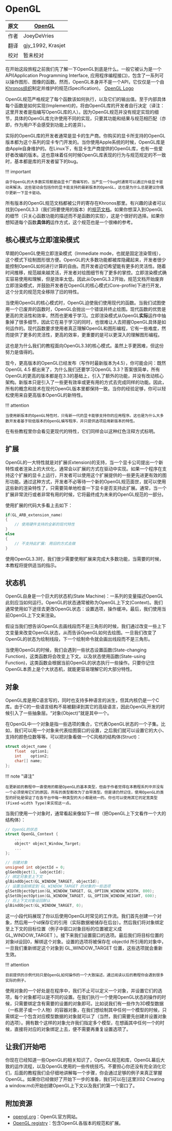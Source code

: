 # OpenGL

原文     | [OpenGL](http://learnopengl.com/#!Getting-started/OpenGL)
      ---|---
作者     | JoeyDeVries
翻译     | gjy_1992, Krasjet
校对     | 暂未校对


在开始这段旅程之前我们先了解一下OpenGL到底是什么。一般它被认为是一个API(Application Programming Interface, 应用程序编程接口)，包含了一系列可以操作图形、图像的函数。然而，OpenGL本身并不是一个API，它仅仅是一个由[Khronos组织](http://www.khronos.org/)制定并维护的规范(Specification)。
[OpenGL Logo](../img/01/01/opengl.jpg)

OpenGL规范严格规定了每个函数该如何执行，以及它们的输出值。至于内部具体每个函数是如何实现(Implement)的，将由OpenGL库的开发者自行决定（译注：这里开发者是指编写OpenGL库的人）。因为OpenGL规范并没有规定实现的细节，具体的OpenGL库允许使用不同的实现，只要其功能和结果与规范相匹配（亦即，作为用户不会感受到功能上的差异）。

实际的OpenGL库的开发者通常是显卡的生产商。你购买的显卡所支持的OpenGL版本都为这个系列的显卡专门开发的。当你使用Apple系统的时候，OpenGL库是由Apple自身维护的。在Linux下，有显卡生产商提供的OpenGL库，也有一些爱好者改编的版本。这也意味着任何时候OpenGL库表现的行为与规范规定的不一致时，基本都是库的开发者留下的bug。

!!! important

    由于OpenGL的大多数实现都是由显卡厂商编写的，当产生一个bug时通常可以通过升级显卡驱动来解决。这些驱动会包括你的显卡能支持的最新版本的OpenGL，这也是为什么总是建议你偶尔更新一下显卡驱动。

所有版本的OpenGL规范文档都被公开的寄存在Khronos那里。有兴趣的读者可以找到OpenGL3.3（我们将要使用的版本）的[规范文档](https://www.opengl.org/registry/doc/glspec33.core.20100311.withchanges.pdf)。如果你想深入到OpenGL的细节（只关心函数功能的描述而不是函数的实现），这是个很好的选择。如果你想知道每个函数**具体的**运作方式，这个规范也是一个很棒的参考。

## 核心模式与立即渲染模式

早期的OpenGL使用立即渲染模式（Immediate mode，也就是固定渲染管线），这个模式下绘制图形很方便。OpenGL的大多数功能都被库隐藏起来，开发者很少能控制OpenGL如何进行计算的自由。而开发者迫切希望能有更多的灵活性。随着时间推移，规范越来越灵活，开发者对绘图细节有了更多的掌控。立即渲染模式确实容易使用和理解，但是效率太低。因此从OpenGL3.2开始，规范文档开始废弃立即渲染模式，并鼓励开发者在OpenGL的核心模式(Core-profile)下进行开发，这个分支的规范完全移除了旧的特性。

当使用OpenGL的核心模式时，OpenGL迫使我们使用现代的函数。当我们试图使用一个已废弃的函数时，OpenGL会抛出一个错误并终止绘图。现代函数的优势是更高的灵活性和效率，然而也更难于学习。立即渲染模式从OpenGL**实际**运作中抽象掉了很多细节，因此它在易于学习的同时，也很难让人去把握OpenGL具体是如何运作的。现代函数要求使用者真正理解OpenGL和图形编程，它有一些难度，然而提供了更多的灵活性，更高的效率，更重要的是可以更深入的理解图形编程。

这也是为什么我们的教程面向OpenGL3.3的核心模式。虽然上手更困难，但这份努力是值得的。

现今，更高版本的OpenGL已经发布（写作时最新版本为4.5），你可能会问：既然OpenGL 4.5 都出来了，为什么我们还要学习OpenGL 3.3？答案很简单，所有OpenGL的更高的版本都是在3.3的基础上，引入了额外的功能，并没有改动核心架构。新版本只是引入了一些更有效率或更有用的方式去完成同样的功能。因此，所有的概念和技术在现代OpenGL版本里都保持一致。当你的经验足够，你可以轻松使用来自更高版本OpenGL的新特性。

!!! attention

	当使用新版本的OpenGL特性时，只有新一代的显卡能够支持你的应用程序。这也是为什么大多数开发者基于较低版本的OpenGL编写程序，并只提供选项启用新版本的特性。

在有些教程里你会看见更现代的特性，它们同样会以这种红色注释方式标明。

## 扩展

OpenGL的一大特性就是对扩展(Extension)的支持，当一个显卡公司提出一个新特性或者渲染上的大优化，通常会以扩展的方式在驱动中实现。如果一个程序在支持这个扩展的显卡上运行，开发者可以使用这个扩展提供的一些更先进更有效的图形功能。通过这种方式，开发者不必等待一个新的OpenGL规范面世，就可以使用这些新的渲染特性了，只需要简单地检查一下显卡是否支持此扩展。通常，当一个扩展非常流行或者非常有用的时候，它将最终成为未来的OpenGL规范的一部分。

使用扩展的代码大多看上去如下：

```c++
if(GL_ARB_extension_name)
{
    // 使用硬件支持的全新的现代特性
}
else
{
    // 不支持此扩展: 用旧的方式去做
}
```

使用OpenGL3.3时，我们很少需要使用扩展来完成大多数功能，当需要的时候，本教程将提供适当的指示。

## 状态机

OpenGL自身是一个巨大的状态机(State Machine)：一系列的变量描述OpenGL此刻应当如何运行。OpenGL的状态通常被称为OpenGL上下文(Context)。我们通常使用如下途径去更改OpenGL状态：设置选项，操作缓冲。最后，我们使用当前OpenGL上下文来渲染。

假设当我们想告诉OpenGL去画线段而不是三角形的时候，我们通过改变一些上下文变量来改变OpenGL状态，从而告诉OpenGL如何去绘图。一旦我们改变了OpenGL的状态为绘制线段，下一个绘制命令就会画出线段而不是三角形。

当使用OpenGL的时候，我们会遇到一些状态设置函数(State-changing Function)，这类函数将会改变上下文。以及状态使用函数(State-using Function)，这类函数会根据当前OpenGL的状态执行一些操作。只要你记住OpenGL本质上是个大状态机，就能更容易理解它的大部分特性。

## 对象

OpenGL库是用C语言写的，同时也支持多种语言的派生，但其内核仍是一个C库。由于C的一些语言结构不易被翻译到其它的高级语言，因此OpenGL开发的时候引入了一些抽象层。“对象(Object)”就是其中一个。

在OpenGL中一个对象是指一些选项的集合，它代表OpenGL状态的一个子集。比如，我们可以用一个对象来代表绘图窗口的设置，之后我们就可以设置它的大小、支持的颜色位数等等。可以把对象看做一个C风格的结构体(Struct)：

```c++
struct object_name {
    float  option1;
    int    option2;
    char[] name;
};
```

!!! note "译注"

	在更新前的教程中一直使用的都是OpenGL的基本类型，但由于作者觉得在本教程系列中并没有一个必须使用它们的原因，所有的类型都改为了自带类型。但是请仍然记住，使用OpenGL的类型的好处是保证了在各平台中每一种类型的大小都是统一的。你也可以使用其它的定宽类型(Fixed-width Type)来实现这一点。

当我们使用一个对象时，通常看起来像如下一样（把OpenGL上下文看作一个大的结构体）：

```c++
// OpenGL的状态
struct OpenGL_Context {
  	...
  	object* object_Window_Target;
  	...  	
};
```

```c++
// 创建对象
unsigned int objectId = 0;
glGenObject(1, &objectId);
// 绑定对象至上下文
glBindObject(GL_WINDOW_TARGET, objectId);
// 设置当前绑定到 GL_WINDOW_TARGET 的对象的一些选项
glSetObjectOption(GL_WINDOW_TARGET, GL_OPTION_WINDOW_WIDTH, 800);
glSetObjectOption(GL_WINDOW_TARGET, GL_OPTION_WINDOW_HEIGHT, 600);
// 将上下文对象设回默认
glBindObject(GL_WINDOW_TARGET, 0);
```

这一小段代码展现了你以后使用OpenGL时常见的工作流。我们首先创建一个对象，然后用一个id保存它的引用（实际数据被储存在后台）。然后我们将对象绑定至上下文的目标位置（例子中窗口对象目标的位置被定义成 GL_WINDOW_TARGET ）。接下来我们设置窗口的选项。最后我们将目标位置的对象id设回0，解绑这个对象。设置的选项将被保存在 objectId 所引用的对象中，一旦我们重新绑定这个对象到 GL_WINDOW_TARGET 位置，这些选项就会重新生效。

!!! attention

	目前提供的示例代码只是OpenGL如何操作的一个大致描述，通过阅读以后的教程你会遇到很多实际的例子。

使用对象的一个好处是在程序中，我们不止可以定义一个对象，并设置它们的选项，每个对象都可以是不同的设置。在我们执行一个使用OpenGL状态的操作的时候，只需要绑定含有需要的设置的对象即可。比如说我们有一些作为3D模型数据（一栋房子或一个人物）的容器对象，在我们想绘制其中任何一个模型的时候，只需绑定一个包含对应模型数据的对象就可以了（当然，我们需要先创建并设置对象的选项）。拥有数个这样的对象允许我们指定多个模型，在想画其中任何一个的时候，直接将对应的对象绑定上去，便不需要再重复设置选项了。

## 让我们开始吧

你现在已经知道一些OpenGL的相关知识了，OpenGL规范和库，OpenGL幕后大致的运作流程，以及OpenGL使用的一些传统技巧。不要担心你还没有完全消化它们，后面的教程我们会仔细地讲解每一个步骤，你会通过足够的例子来真正掌握OpenGL。如果你已经做好了开始下一步的准备，我们可以在[这里](02 Creating a window.md)开始创建OpenGL上下文以及我们的第一个窗口了。

## 附加资源

- [opengl.org](https://www.opengl.org/)：OpenGL官方网站。
- [OpenGL registry](https://www.opengl.org/registry/)：包含OpenGL各版本的规范和扩展。